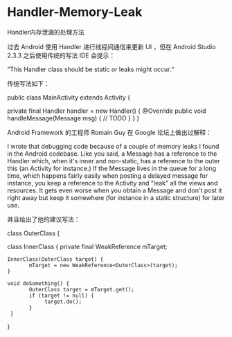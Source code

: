 # Handler-Memory-Leak
Handler内存泄漏的处理方法

过去 Android 使用 Handler 进行线程间通信来更新 UI ，但在 Android Studio 2.3.3 之后使用传统的写法 IDE 会提示：

”This Handler class should be static or leaks might occur.“


传统写法如下：

public class MainActivity extends Activity {
                                                           
private final Handler handler = new Handler() {
    @Override
    public void handleMessage(Message msg) {
      // TODO
    }
  }
}


Android Framework 的工程师 Romain Guy 在 Google 论坛上做出过解释：

I wrote that debugging code because of a couple of memory leaks I 
found in the Android codebase. Like you said, a Message has a 
reference to the Handler which, when it's inner and non-static, has a 
reference to the outer this (an Activity for instance.) If the Message 
lives in the queue for a long time, which happens fairly easily when 
posting a delayed message for instance, you keep a reference to the 
Activity and "leak" all the views and resources. It gets even worse 
when you obtain a Message and don't post it right away but keep it 
somewhere (for instance in a static structure) for later use. 

并且给出了他的建议写法：

class OuterClass {
                                 
  class InnerClass {
    private final WeakReference<OuterClass> mTarget;
                                 
    InnerClass(OuterClass target) {
           mTarget = new WeakReference<OuterClass>(target);
    }
                                 
    void doSomething() {
           OuterClass target = mTarget.get();
           if (target != null) {
                target.do();    
           }
     }
}
